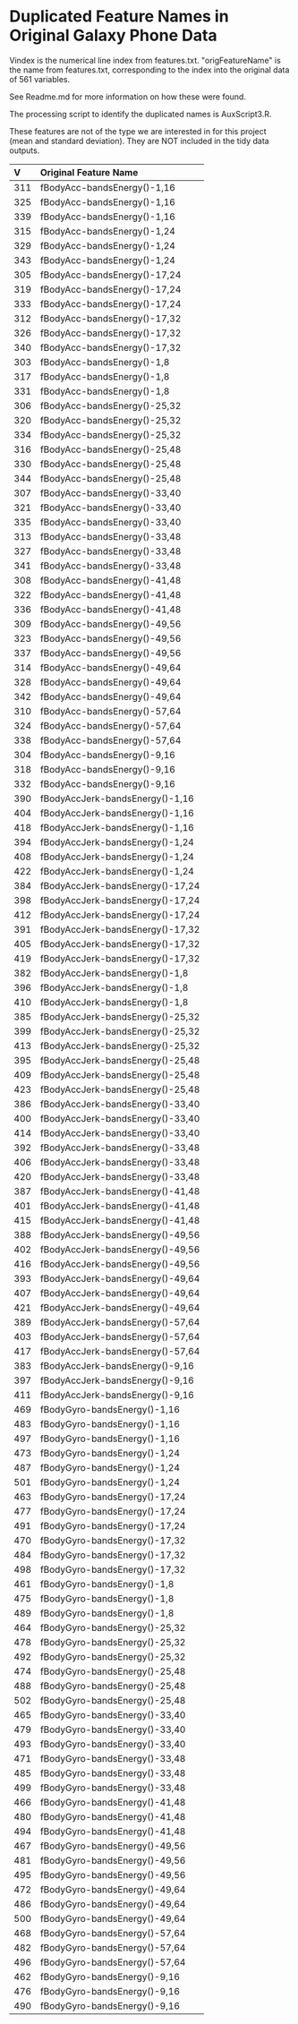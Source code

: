 <h1>Duplicated Feature Names in Original Galaxy Phone Data</h1>

Vindex is the numerical line index from features.txt.
"origFeatureName" is the name from features.txt, corresponding
to the index into the original data of 561 variables.

See Readme.md for more information on how these were found.

The processing script to identify the duplicated names is
AuxScript3.R.

These features are not of the type we are interested in for this project 
(mean and standard deviation).  They are NOT included in the tidy data outputs.

|V       |Original Feature Name              |
|:------|:--------------------------------|
|311    |fBodyAcc-bandsEnergy()-1,16      |
|325    |fBodyAcc-bandsEnergy()-1,16      |
|339    |fBodyAcc-bandsEnergy()-1,16      |
|315    |fBodyAcc-bandsEnergy()-1,24      |
|329    |fBodyAcc-bandsEnergy()-1,24      |
|343    |fBodyAcc-bandsEnergy()-1,24      |
|305    |fBodyAcc-bandsEnergy()-17,24     |
|319    |fBodyAcc-bandsEnergy()-17,24     |
|333    |fBodyAcc-bandsEnergy()-17,24     |
|312    |fBodyAcc-bandsEnergy()-17,32     |
|326    |fBodyAcc-bandsEnergy()-17,32     |
|340    |fBodyAcc-bandsEnergy()-17,32     |
|303    |fBodyAcc-bandsEnergy()-1,8       |
|317    |fBodyAcc-bandsEnergy()-1,8       |
|331    |fBodyAcc-bandsEnergy()-1,8       |
|306    |fBodyAcc-bandsEnergy()-25,32     |
|320    |fBodyAcc-bandsEnergy()-25,32     |
|334    |fBodyAcc-bandsEnergy()-25,32     |
|316    |fBodyAcc-bandsEnergy()-25,48     |
|330    |fBodyAcc-bandsEnergy()-25,48     |
|344    |fBodyAcc-bandsEnergy()-25,48     |
|307    |fBodyAcc-bandsEnergy()-33,40     |
|321    |fBodyAcc-bandsEnergy()-33,40     |
|335    |fBodyAcc-bandsEnergy()-33,40     |
|313    |fBodyAcc-bandsEnergy()-33,48     |
|327    |fBodyAcc-bandsEnergy()-33,48     |
|341    |fBodyAcc-bandsEnergy()-33,48     |
|308    |fBodyAcc-bandsEnergy()-41,48     |
|322    |fBodyAcc-bandsEnergy()-41,48     |
|336    |fBodyAcc-bandsEnergy()-41,48     |
|309    |fBodyAcc-bandsEnergy()-49,56     |
|323    |fBodyAcc-bandsEnergy()-49,56     |
|337    |fBodyAcc-bandsEnergy()-49,56     |
|314    |fBodyAcc-bandsEnergy()-49,64     |
|328    |fBodyAcc-bandsEnergy()-49,64     |
|342    |fBodyAcc-bandsEnergy()-49,64     |
|310    |fBodyAcc-bandsEnergy()-57,64     |
|324    |fBodyAcc-bandsEnergy()-57,64     |
|338    |fBodyAcc-bandsEnergy()-57,64     |
|304    |fBodyAcc-bandsEnergy()-9,16      |
|318    |fBodyAcc-bandsEnergy()-9,16      |
|332    |fBodyAcc-bandsEnergy()-9,16      |
|390    |fBodyAccJerk-bandsEnergy()-1,16  |
|404    |fBodyAccJerk-bandsEnergy()-1,16  |
|418    |fBodyAccJerk-bandsEnergy()-1,16  |
|394    |fBodyAccJerk-bandsEnergy()-1,24  |
|408    |fBodyAccJerk-bandsEnergy()-1,24  |
|422    |fBodyAccJerk-bandsEnergy()-1,24  |
|384    |fBodyAccJerk-bandsEnergy()-17,24 |
|398    |fBodyAccJerk-bandsEnergy()-17,24 |
|412    |fBodyAccJerk-bandsEnergy()-17,24 |
|391    |fBodyAccJerk-bandsEnergy()-17,32 |
|405    |fBodyAccJerk-bandsEnergy()-17,32 |
|419    |fBodyAccJerk-bandsEnergy()-17,32 |
|382    |fBodyAccJerk-bandsEnergy()-1,8   |
|396    |fBodyAccJerk-bandsEnergy()-1,8   |
|410    |fBodyAccJerk-bandsEnergy()-1,8   |
|385    |fBodyAccJerk-bandsEnergy()-25,32 |
|399    |fBodyAccJerk-bandsEnergy()-25,32 |
|413    |fBodyAccJerk-bandsEnergy()-25,32 |
|395    |fBodyAccJerk-bandsEnergy()-25,48 |
|409    |fBodyAccJerk-bandsEnergy()-25,48 |
|423    |fBodyAccJerk-bandsEnergy()-25,48 |
|386    |fBodyAccJerk-bandsEnergy()-33,40 |
|400    |fBodyAccJerk-bandsEnergy()-33,40 |
|414    |fBodyAccJerk-bandsEnergy()-33,40 |
|392    |fBodyAccJerk-bandsEnergy()-33,48 |
|406    |fBodyAccJerk-bandsEnergy()-33,48 |
|420    |fBodyAccJerk-bandsEnergy()-33,48 |
|387    |fBodyAccJerk-bandsEnergy()-41,48 |
|401    |fBodyAccJerk-bandsEnergy()-41,48 |
|415    |fBodyAccJerk-bandsEnergy()-41,48 |
|388    |fBodyAccJerk-bandsEnergy()-49,56 |
|402    |fBodyAccJerk-bandsEnergy()-49,56 |
|416    |fBodyAccJerk-bandsEnergy()-49,56 |
|393    |fBodyAccJerk-bandsEnergy()-49,64 |
|407    |fBodyAccJerk-bandsEnergy()-49,64 |
|421    |fBodyAccJerk-bandsEnergy()-49,64 |
|389    |fBodyAccJerk-bandsEnergy()-57,64 |
|403    |fBodyAccJerk-bandsEnergy()-57,64 |
|417    |fBodyAccJerk-bandsEnergy()-57,64 |
|383    |fBodyAccJerk-bandsEnergy()-9,16  |
|397    |fBodyAccJerk-bandsEnergy()-9,16  |
|411    |fBodyAccJerk-bandsEnergy()-9,16  |
|469    |fBodyGyro-bandsEnergy()-1,16     |
|483    |fBodyGyro-bandsEnergy()-1,16     |
|497    |fBodyGyro-bandsEnergy()-1,16     |
|473    |fBodyGyro-bandsEnergy()-1,24     |
|487    |fBodyGyro-bandsEnergy()-1,24     |
|501    |fBodyGyro-bandsEnergy()-1,24     |
|463    |fBodyGyro-bandsEnergy()-17,24    |
|477    |fBodyGyro-bandsEnergy()-17,24    |
|491    |fBodyGyro-bandsEnergy()-17,24    |
|470    |fBodyGyro-bandsEnergy()-17,32    |
|484    |fBodyGyro-bandsEnergy()-17,32    |
|498    |fBodyGyro-bandsEnergy()-17,32    |
|461    |fBodyGyro-bandsEnergy()-1,8      |
|475    |fBodyGyro-bandsEnergy()-1,8      |
|489    |fBodyGyro-bandsEnergy()-1,8      |
|464    |fBodyGyro-bandsEnergy()-25,32    |
|478    |fBodyGyro-bandsEnergy()-25,32    |
|492    |fBodyGyro-bandsEnergy()-25,32    |
|474    |fBodyGyro-bandsEnergy()-25,48    |
|488    |fBodyGyro-bandsEnergy()-25,48    |
|502    |fBodyGyro-bandsEnergy()-25,48    |
|465    |fBodyGyro-bandsEnergy()-33,40    |
|479    |fBodyGyro-bandsEnergy()-33,40    |
|493    |fBodyGyro-bandsEnergy()-33,40    |
|471    |fBodyGyro-bandsEnergy()-33,48    |
|485    |fBodyGyro-bandsEnergy()-33,48    |
|499    |fBodyGyro-bandsEnergy()-33,48    |
|466    |fBodyGyro-bandsEnergy()-41,48    |
|480    |fBodyGyro-bandsEnergy()-41,48    |
|494    |fBodyGyro-bandsEnergy()-41,48    |
|467    |fBodyGyro-bandsEnergy()-49,56    |
|481    |fBodyGyro-bandsEnergy()-49,56    |
|495    |fBodyGyro-bandsEnergy()-49,56    |
|472    |fBodyGyro-bandsEnergy()-49,64    |
|486    |fBodyGyro-bandsEnergy()-49,64    |
|500    |fBodyGyro-bandsEnergy()-49,64    |
|468    |fBodyGyro-bandsEnergy()-57,64    |
|482    |fBodyGyro-bandsEnergy()-57,64    |
|496    |fBodyGyro-bandsEnergy()-57,64    |
|462    |fBodyGyro-bandsEnergy()-9,16     |
|476    |fBodyGyro-bandsEnergy()-9,16     |
|490    |fBodyGyro-bandsEnergy()-9,16     |
